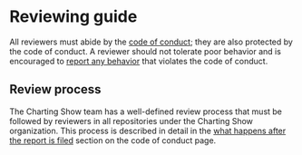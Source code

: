 # Reviewing guide

All reviewers must abide by the [code of conduct](CODE_OF_CONDUCT.md); they are also protected by the code of conduct.
A reviewer should not tolerate poor behavior and is encouraged to [report any behavior](CODE_OF_CONDUCT.md#reporting-problems) that violates the code of conduct.

## Review process

The Charting Show team has a well-defined review process that must be followed by reviewers in all repositories under the Charting Show organization.
This process is described in detail in the [what happens after the report is filed](CODE_OF_CONDUCT.md#what-happens-after-the-report-is-filed) section on the code of conduct page.
